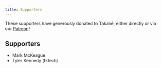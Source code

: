 ```yaml
---
title: Supporters
---
```


These supporters have generously donated to Takahē, either directly or
via our [Patreon](https://patreon.com/takahe)!

## Supporters

* Mark McKeague
* Tyler Kennedy (tktech)
